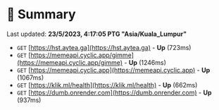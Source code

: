# 📖 Summary
Last updated: **23/5/2023, 4:17:05 PTG "Asia/Kuala_Lumpur"**

- `GET` [https://hst.aytea.ga](https://hst.aytea.ga) - **Up** (723ms)
- `GET` [https://memeapi.cyclic.app/gimme](https://memeapi.cyclic.app/gimme) - **Up** (1246ms)
- `GET` [https://memeapi.cyclic.app](https://memeapi.cyclic.app) - **Up** (1067ms)
- `GET` [https://klik.ml/health](https://klik.ml/health) - **Up** (662ms)
- `GET` [https://dumb.onrender.com](https://dumb.onrender.com) - **Up** (937ms)
